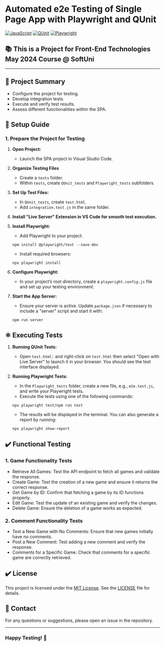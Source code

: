 # Automated e2e Testing of Single Page App with Playwright and QUnit

[![JavaScript](https://img.shields.io/badge/Made%20with-JavaScript-F7DF1E.svg)](https://developer.mozilla.org/en-US/docs/Web/JavaScript)
[![QUnit](https://img.shields.io/badge/tested%20with-QUnit-9C4CB4.svg)](https://qunitjs.com/)
[![Playwright](https://img.shields.io/badge/tested%20with-Playwright-6E40C9.svg)](https://playwright.dev/)

## 📚 This is a Project for Front-End Technologies May 2024 Course @ SoftUni
---

## 🔄 Project Summary

- Configure the project for testing.
- Develop integration tests.
- Execute and verify test results.
- Assess different functionalities within the SPA.

## 🔨 Setup Guide

### 1. Prepare the Project for Testing

1. **Open Project:**
   - Launch the SPA project in Visual Studio Code.

2. **Organize Testing Files**
   - Create a `tests` folder.
   - Within `tests`, create `QUnit_tests` and `Playwright_tests` subfolders.

3. **Set Up Test Files:**
   - In `QUnit_tests`, create `test.html`.
   - Add `integration.test.js` in the same folder.

4. **Install "Live Server" Extension in VS Code for smooth test execution.**
   
5. **Install Playwright:**
   
   - Add Playwright to your project:
  
   ```
   npm install @playwright/test --save-dev
   ```
   
   - Install required browsers:
  
   ```
   npx playwright install
   ```

7. **Configure Playwright:**
   - In your project’s root directory, create a `playwright.config.js` file and set up your testing environment.

7. **Start the App Server:**
   - Ensure your server is active. Update `package.json` if necessary to include a "server" script and start it with:

   ```
   npm run server
   ```

## ⚛️ Executing Tests

1. **Running QUnit Tests:**
   
   - Open `test.html:` and right-click on `test.html` then select "Open with Live Server" to launch it in your browser. You should see the test interface displayed.

2. **Running Playwright Tests:**

   - In the `Playwright_tests` folder, create a new file, e.g., `e2e.test.js`, and write your Playwright tests.
   - Execute the tests using one of the following commands:
          
   ```
   npx playwright test/npm run test
   ```

   - The results will be displayed in the terminal. You can also generate a report by running:
   
   ```
   npx playwright show-report
   ```

## ✔️ Functional Testing

### 1. **Game Functionality Tests**
   - Retrieve All Games: Test the API endpoint to fetch all games and validate the response.
   - Create Game: Test the creation of a new game and ensure it returns the correct response.
   - Get Game by ID: Confirm that fetching a game by its ID functions properly.
   - Edit Game: Test the update of an existing game and verify the changes.
   - Delete Game: Ensure the deletion of a game works as expected.
     
### 2. **Comment Functionality Tests**
   - Test a New Game with No Comments: Ensure that new games initially have no comments.
   - Post a New Comment: Test adding a new comment and verify the response.
   - Comments for a Specific Game: Check that comments for a specific game are correctly retrieved.

## ✔️ License
This project is licensed under the [MIT License](LICENSE). See the [LICENSE](LICENSE) file for details.

## 📧 Contact
For any questions or suggestions, please open an issue in the repository.

---
### Happy Testing! 🚀

